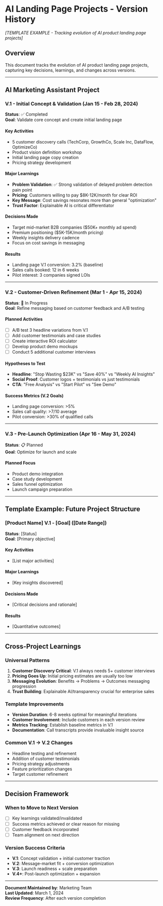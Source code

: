 # AI Landing Page Projects - Version History
*[TEMPLATE EXAMPLE - Tracking evolution of AI product landing page projects]*

## Overview
This document tracks the evolution of AI product landing page projects, capturing key decisions, learnings, and changes across versions.

---

## AI Marketing Assistant Project

### V.1 - Initial Concept & Validation (Jan 15 - Feb 28, 2024)
**Status**: ✅ Completed  
**Goal**: Validate core concept and create initial landing page

#### Key Activities
- 5 customer discovery calls (TechCorp, GrowthCo, Scale Inc, DataFlow, OptimizeCo)
- Product vision definition workshop
- Initial landing page copy creation
- Pricing strategy development

#### Major Learnings
- **Problem Validation**: ✅ Strong validation of delayed problem detection pain point
- **Pricing**: Customers willing to pay $8K-12K/month for clear ROI
- **Key Message**: Cost savings resonates more than general "optimization"
- **Trust Factor**: Explainable AI is critical differentiator

#### Decisions Made
- Target mid-market B2B companies ($50K+ monthly ad spend)
- Premium positioning ($5K-15K/month pricing)
- Weekly insights delivery cadence
- Focus on cost savings in messaging

#### Results
- Landing page V.1 conversion: 3.2% (baseline)
- Sales calls booked: 12 in 6 weeks
- Pilot interest: 3 companies signed LOIs

---

### V.2 - Customer-Driven Refinement (Mar 1 - Apr 15, 2024) 
**Status**: 🔄 In Progress  
**Goal**: Refine messaging based on customer feedback and A/B testing

#### Planned Activities
- [ ] A/B test 3 headline variations from V.1 
- [ ] Add customer testimonials and case studies
- [ ] Create interactive ROI calculator
- [ ] Develop product demo mockups
- [ ] Conduct 5 additional customer interviews

#### Hypotheses to Test
- **Headline**: "Stop Wasting $23K" vs "Save 40%" vs "Weekly AI Insights"
- **Social Proof**: Customer logos + testimonials vs just testimonials
- **CTA**: "Free Analysis" vs "Start Pilot" vs "See Demo"

#### Success Metrics (V.2 Goals)
- Landing page conversion: >5%
- Sales call quality: >7/10 average
- Pilot conversion: >30% of qualified calls

---

### V.3 - Pre-Launch Optimization (Apr 16 - May 31, 2024)
**Status**: 📋 Planned  
**Goal**: Optimize for launch and scale

#### Planned Focus
- Product demo integration
- Case study development  
- Sales funnel optimization
- Launch campaign preparation

---

## Template Example: Future Project Structure

### [Product Name] V.1 - [Goal] ([Date Range])
**Status**: [Status]  
**Goal**: [Primary objective]

#### Key Activities
- [List major activities]

#### Major Learnings  
- [Key insights discovered]

#### Decisions Made
- [Critical decisions and rationale]

#### Results
- [Quantitative outcomes]

---

## Cross-Project Learnings

### Universal Patterns
1. **Customer Discovery Critical**: V.1 always needs 5+ customer interviews
2. **Pricing Goes Up**: Initial pricing estimates are usually too low
3. **Messaging Evolution**: Benefits → Problems → Outcomes messaging progression
4. **Trust Building**: Explainable AI/transparency crucial for enterprise sales

### Template Improvements
- **Version Duration**: 6-8 weeks optimal for meaningful iterations
- **Customer Involvement**: Include customers in each version review
- **Metrics Tracking**: Establish baseline metrics in V.1
- **Documentation**: Call transcripts provide invaluable insight source

### Common V.1 → V.2 Changes
- Headline testing and refinement
- Addition of customer testimonials  
- Pricing strategy adjustments
- Feature prioritization changes
- Target customer refinement

---

## Decision Framework

### When to Move to Next Version
- [ ] Key learnings validated/invalidated
- [ ] Success metrics achieved or clear reason for missing
- [ ] Customer feedback incorporated
- [ ] Team alignment on next direction

### Version Success Criteria
- **V.1**: Concept validation + initial customer traction
- **V.2**: Message-market fit + conversion optimization  
- **V.3**: Launch readiness + scale preparation
- **V.4+**: Post-launch optimization + expansion

---

**Document Maintained by**: Marketing Team  
**Last Updated**: March 1, 2024  
**Review Frequency**: After each version completion 